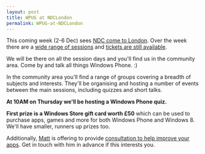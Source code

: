 ```yaml
---
layout: post
title: WPUG at NDCLondon
permalink: WPUG-at-NDCLondon
---
```


This coming week (2-6 Dec) sees [NDC come to London](http://www.ndc-london.com/). Over the week there are a [wide range of sessions](http://ndclondon.oktaset.com/Agenda/wednesday) and [tickets are still available](http://www.ndc-london.com/tickets_for_ndc_london).

We will be there on all the session days and you'll find us in the community area. Come by and talk all things Windows Phone. :)

In the community area you'll find a range of groups covering a breadth of subjects and interests. They'll be organising and hosting a number of events between the main sessions, including quizzes and short talks.

**At 10AM on Thursday we'll be hosting a Windows Phone quiz.**

**First prize is a Windows Store gift card worth £50** which can be used to purchase apps, games and more for both Windows Phone and Windows 8. We'll have smaller, runners up prizes too.

Additionally, [Matt](https://twitter.com/mrlacey) is offering to provide [consultation to help improve your apps](http://wpug.net/2013/11/27/leave-ndc-london-with-a-better-app/). Get in touch with him in advance if this interests you.
